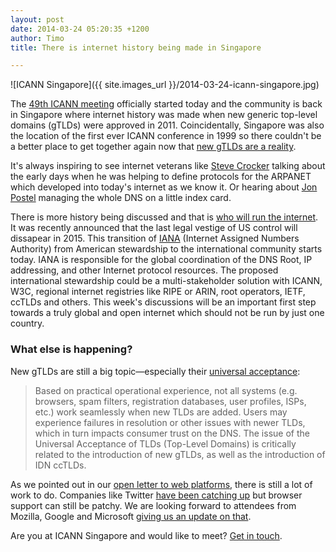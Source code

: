 ```yaml
---
layout: post
date: 2014-03-24 05:20:35 +1200
author: Timo
title: There is internet history being made in Singapore

---
```


<!-- excerpt -->

![ICANN Singapore]({{ site.images_url }}/2014-03-24-icann-singapore.jpg)

The [49th ICANN meeting](http://singapore49.icann.org/en/) officially started today and the community is back in Singapore where internet history was made when new generic top-level domains (gTLDs) were approved in 2011. Coincidentally, Singapore was also the location of the first ever ICANN conference in 1999 so there couldn't be a better place to get together again now that [new gTLDs are a reality](https://iwantmyname.com/domains/new-gtld-domain-extensions).

<!-- /excerpt -->

It's always inspiring to see internet veterans like [Steve Crocker](http://en.wikipedia.org/wiki/Steve_Crocker) talking about the early days when he was helping to define protocols for the ARPANET which developed into today's internet as we know it. Or hearing about [Jon Postel](http://en.wikipedia.org/wiki/John_Postel) managing the whole DNS on a little index card.

There is more history being discussed and that is [who will run the internet](http://domainincite.com/16177-who-runs-the-internet-an-icann-49-primer). It was recently announced that the last legal vestige of US control will dissapear in 2015. This transition of [IANA](http://iana.org) (Internet Assigned Numbers Authority) from American stewardship to the international community starts today. IANA is responsible for the global coordination of the DNS Root, IP addressing, and other Internet protocol resources. The proposed international stewardship could be a multi-stakeholder solution with ICANN, W3C, regional internet registries like RIPE or ARIN, root operators, IETF, ccTLDs and others. This week's discussions will be an important first step towards a truly global and open internet which should not be run by just one country. 

### What else is happening?

New gTLDs are still a big topic—especially their [universal acceptance](https://blog.icann.org/2014/03/the-tld-universal-acceptance-project/):

> Based on practical operational experience, not all systems (e.g. browsers, spam filters, registration databases, user profiles, ISPs, etc.) work seamlessly when new TLDs are added. Users may experience failures in resolution or other issues with newer TLDs, which in turn impacts consumer trust on the DNS. The issue of the Universal Acceptance of TLDs (Top-Level Domains) is critically related to the introduction of new gTLDs, as well as the introduction of IDN ccTLDs.

As we pointed out in our [open letter to web platforms](https://iwantmyname.com/blog/2014/02/an-open-letter-to-web-platforms-about-gtld-adoption.html), there is still a lot of work to do. Companies like Twitter [have been catching up](https://iwantmyname.com/blog/2014/03/twitter-is-now-supporting-most-of-the-gtlds.html) but browser support can still be patchy. We are looking forward to attendees from Mozilla, Google and Microsoft [giving us an update on that](http://singapore49.icann.org/en/schedule/mon-tld-acceptance).

Are you at ICANN Singapore and would like to meet? [Get in touch](https://iwantmyname.com/support).